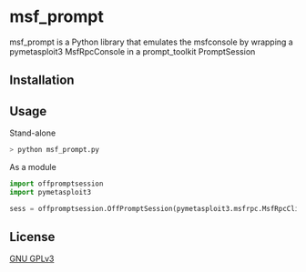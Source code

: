 # msf_prompt

msf_prompt is a Python library that emulates the msfconsole by wrapping a pymetasploit3 MsfRpcConsole in a prompt_toolkit PromptSession

## Installation

## Usage

Stand-alone
```bash
> python msf_prompt.py
```

As a module
```python
import offpromptsession 
import pymetasploit3

sess = offpromptsession.OffPromptSession(pymetasploit3.msfrpc.MsfRpcClient())
```

## License
[GNU GPLv3](https://www.gnu.org/licenses/gpl-3.0.en.html)
